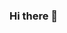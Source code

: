 ### Hi there 👋

<!--
**Zeshan-Ali/Zeshan-Ali** is a ✨ _special_ ✨ repository because its `README.md` (this file) appears on your GitHub profile.

Here are some ideas to get you started:

 🔭 I’m currently working on cancer detection using tongue images 
🌱 I’m currently learning actually i am constantly learning in the world of Machine Learning , AI and Data Science , Next goal is to learn Mojo Programming Language
 👯 I’m looking to collaborate on Project related to Machine Learning
 💬 Ask me about any thing related to student's psychology, teaching methodes,
 📫 How to reach me: see contact secction 
 😄 Pronouns: ..
 ⚡ Fun fact: ...

